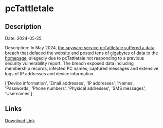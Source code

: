 # pcTattletale

## Description

Date: 2024-05-25

Description:
In May 2024, <a href="https://www.bleepingcomputer.com/news/security/hacker-defaces-spyware-apps-site-dumps-database-and-source-code/" target="_blank" rel="noopener">the spyware service pcTattletale suffered a data breach that defaced the website and posted tens of gigabytes of data to the homepage</a>, allegedly due to pcTattletale not responding to a previous security vulnerability report. The breach exposed data including membership records, infected PC names, captured messages and extensive logs of IP addresses and device information.


['Device information', 'Email addresses', 'IP addresses', 'Names', 'Passwords', 'Phone numbers', 'Physical addresses', 'SMS messages', 'Usernames']

## Links

[Download Link](https://link-to.net/1229997/511.0813706991303/dynamic/?r=aHR0cHM6Ly93d3cubWVkaWFmaXJlLmNvbS92aWV3L1B2cHZKVXdlUE9HdEhYUS9wY3RhdHRsZXRhbGUuY29tL2ZpbGU=)